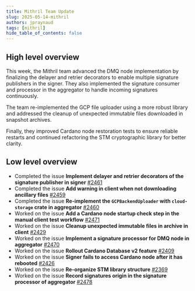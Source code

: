 ```yaml
---
title: Mithril Team Update
slug: 2025-05-14-mithril
authors: jpraynaud
tags: [mithril]
hide_table_of_contents: false
---
```


## High level overview

This week, the Mithril team advanced the DMQ node implementation by finalizing the delayer and retrier decorators to enable multiple signature publishers in the signer. They also implemented the signature consumer and processor in the aggregator to handle incoming signatures continuously.

The team re-implemented the GCP file uploader using a more robust library and addressed the cleanup of unexpected immutable files downloaded in snapshot archives.

Finally, they improved Cardano node restoration tests to ensure reliable restarts and continued refactoring the STM cryptographic library for better clarity.

## Low level overview

- Completed the issue **Implement delayer and retrier decorators of the signature publisher in signer** [#2461](https://github.com/input-output-hk/mithril/issues/2461)
- Completed the issue **Add warning in client when not downloading ancillary files** [#2459](https://github.com/input-output-hk/mithril/issues/2459)
- Completed the issue **Re-implement the `GCPBackendUploader` with `cloud-storage` crate in aggregator** [#2460](https://github.com/input-output-hk/mithril/issues/2460)
- Worked on the issue **Add a Cardano node startup check step in the manual client test workflow** [#2471](https://github.com/input-output-hk/mithril/issues/2471)
- Worked on the issue **Cleanup unexpected immutable files in archive in client** [#2429](https://github.com/input-output-hk/mithril/issues/2429)
- Worked on the issue **Implement a signature processor for DMQ node in aggregator** [#2470](https://github.com/input-output-hk/mithril/issues/2470)
- Worked on the issue **Rollout Cardano Database v2 feature** [#2409](https://github.com/input-output-hk/mithril/issues/2409)
- Worked on the issue **Signer fails to access Cardano node after it has rebooted** [#2426](https://github.com/input-output-hk/mithril/issues/2426)
- Worked on the issue **Re-organize STM library structure** [#2369](https://github.com/input-output-hk/mithril/issues/2369)
- Worked on the issue **Record signatures origin in the signature processor of aggregator** [#2478](https://github.com/input-output-hk/mithril/issues/2478)
